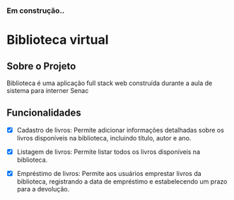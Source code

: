### Em construção..

<h1>Biblioteca virtual</h1>

<h2>Sobre o Projeto</h2>

<p >Biblioteca é uma aplicação full stack web construída durante a aula de sistema para interner Senac </p>

<h2>Funcionalidades</h2>
   
  - [x] Cadastro de livros: Permite adicionar informações detalhadas sobre os livros disponíveis na biblioteca, incluindo título, autor e ano.
  - [x] Listagem de livros: Permite listar todos os livros disponíveis na biblioteca.
  - [x] Empréstimo de livros: Permite aos usuários emprestar livros da biblioteca, registrando a data de empréstimo e estabelecendo um prazo para a devolução.
    



